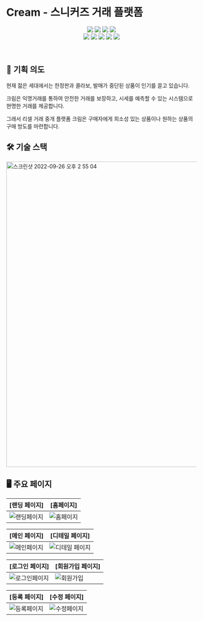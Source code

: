 Cream - 스니커즈 거래 플랫폼
===========================================

<p align="center">
</p>


<p align="center" display="inline-block">
    <img src="https://img.shields.io/badge/HTML-E34F26?style=for-the-badge&logo=HTML5&logoColor=white">
    <img src="https://img.shields.io/badge/CSS-1572B6?style=for-the-badge&logo=CSS3&logoColor=white">
    <img src="https://img.shields.io/badge/JavaScript-F7DF1E?style=for-the-badge&logo=JavaScript&logoColor=white"> 
     <img src="https://img.shields.io/badge/TypeScript-3178C6?style=for-the-badge&logo=TypeScript&logoColor=white"> <br>
   <img src="https://img.shields.io/badge/React-61DAFB?style=for-the-badge&logo=React&logoColor=white"> 
    <img src="https://img.shields.io/badge/Next.js-000000?style=for-the-badge&logo=Next.js&logoColor=white">
 <img src="https://img.shields.io/badge/GraphQL-E10098?style=for-the-badge&logo=GraphQL&logoColor=white">
 <img src="https://img.shields.io/badge/Prettier-F7B93E?style=for-the-badge&logo=Prettier&logoColor=white">
<img src="https://img.shields.io/badge/ESLint-4B32C3?style=for-the-badge&logo=ESLint&logoColor=white">
</p><br>

📝 기획 의도
-------------
<p>현재 젊은 세대에서는 한정판과 콜라보, 발매가 중단된 상품이 인기를 끌고 있습니다.</p>
<p>크림은 익명거래를 통하여 안전한 거래를 보장하고, 시세를 예측할 수 있는 시스템으로 현명한 거래를 제공합니다.</p>
<p>그래서 리셀 거래 중개 플랫폼 크림은 구매자에게 희소성 있는 상품이나 원하는 상품의 구매 방도를 마련합니다.</p>


🛠 기술 스택
-------------
<img width="808" alt="스크린샷 2022-09-26 오후 2 55 04" src="https://user-images.githubusercontent.com/107675322/192203290-e1c2ae4b-f3cf-4e04-96b7-07a3138d858f.png">


🖥 주요 페이지
------------
|[랜딩 페이지]|[홈페이지]|
|--------|--------|
|![랜딩페이지](https://user-images.githubusercontent.com/107944090/209990139-cd52de44-13aa-40a9-a21e-2158569b058f.gif)|![홈페이지](https://user-images.githubusercontent.com/107944090/209992079-e0b5af6b-a233-4a92-a053-970273069ca2.gif)|

|[메인 페이지]|[디테일 페이지]|
|--------|--------|
|![메인페이지](https://user-images.githubusercontent.com/107944090/209993719-9dbb090f-b2de-4ade-9c56-6f0ef82ac6d7.gif)|![디테일 페이지](https://user-images.githubusercontent.com/107944090/209993736-6ced952b-605b-410d-924e-dc86a9a3a77f.gif)|

|[로그인 페이지]|[회원가입 페이지]|
|--------|--------|
|![로그인페이지](https://user-images.githubusercontent.com/107944090/210010388-e1eac5fb-9399-47d6-b000-0bec4ad94730.gif)|![회원가입](https://user-images.githubusercontent.com/107944090/210010405-0e60d66c-664a-4d08-848e-5b10675363dc.gif)|

|[등록 페이지]|[수정 페이지]|
|--------|--------|
|![등록페이지](https://user-images.githubusercontent.com/107944090/210010477-b68a7d3e-328b-409f-a0d2-1a515bb03c89.gif)|![수정페이지](https://user-images.githubusercontent.com/107944090/210010499-2022189a-14d7-4844-98b8-983f3790b2be.gif)|